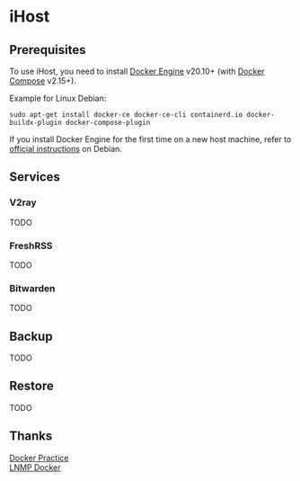 # iHost


## Prerequisites
To use iHost, you need to install [Docker Engine](https://docs.docker.com/engine/install/) v20.10+
(with [Docker Compose](https://docs.docker.com/compose/) v2.15+).

Example for Linux Debian:

    sudo apt-get install docker-ce docker-ce-cli containerd.io docker-buildx-plugin docker-compose-plugin

If you install Docker Engine for the first time on a new host machine, refer to [official instructions](https://docs.docker.com/engine/install/debian/) on Debian.


## Services

### V2ray
TODO

### FreshRSS
TODO

### Bitwarden
TODO


## Backup
TODO


## Restore
TODO


## Thanks
[Docker Practice](https://github.com/yeasy/docker_practice)  
[LNMP Docker](https://github.com/khs1994-docker/lnmp)

